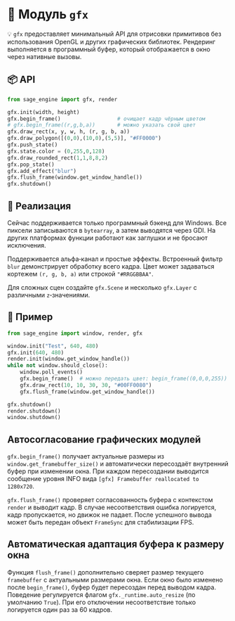 # 📘 Модуль `gfx`

💡 `gfx` предоставляет минимальный API для отрисовки примитивов без использования OpenGL и других графических библиотек. Рендеринг выполняется в программный буфер, который отображается в окно через нативные вызовы.

## 📦 API

```python
from sage_engine import gfx, render

gfx.init(width, height)
gfx.begin_frame()                  # очищает кадр чёрным цветом
# gfx.begin_frame((r,g,b,a))       # можно указать свой цвет
gfx.draw_rect(x, y, w, h, (r, g, b, a))
gfx.draw_polygon([(0,0),(10,0),(5,5)], "#FF0000")
gfx.push_state()
gfx.state.color = (0,255,0,128)
gfx.draw_rounded_rect(1,1,8,8,2)
gfx.pop_state()
gfx.add_effect("blur")
gfx.flush_frame(window.get_window_handle())
gfx.shutdown()
```

## 🔹 Реализация

Сейчас поддерживается только программный бэкенд для Windows. Все пиксели записываются в `bytearray`, а затем выводятся через GDI. На других платформах функции работают как заглушки и не бросают исключения.

Поддерживается альфа‑канал и простые эффекты. Встроенный фильтр `blur` демонстрирует обработку всего кадра. Цвет может задаваться кортежем `(r, g, b, a)` или строкой `"#RRGGBBAA"`.

Для сложных сцен создайте `gfx.Scene` и несколько `gfx.Layer` с различными `z`‑значениями.

## 🔹 Пример

```python
from sage_engine import window, render, gfx

window.init("Test", 640, 480)
gfx.init(640, 480)
render.init(window.get_window_handle())
while not window.should_close():
    window.poll_events()
    gfx.begin_frame()  # можно передать цвет: begin_frame((0,0,0,255))
    gfx.draw_rect(10, 10, 30, 30, "#00FF0080")
    gfx.flush_frame(window.get_window_handle())

gfx.shutdown()
render.shutdown()
window.shutdown()
```

## Автосогласование графических модулей

`gfx.begin_frame()` получает актуальные размеры из `window.get_framebuffer_size()`
и автоматически пересоздаёт внутренний буфер при изменении окна. При каждом
пересоздании выводится сообщение уровня INFO вида
`[gfx] Framebuffer reallocated to 1280x720`.

`gfx.flush_frame()` проверяет согласованность буфера с контекстом `render` и
выводит кадр. В случае несоответствия ошибка логируется, кадр пропускается, но
движок не падает. После успешного вывода может быть передан объект `FrameSync`
для стабилизации FPS.

## Автоматическая адаптация буфера к размеру окна

Функция `flush_frame()` дополнительно сверяет размер текущего `framebuffer` с
актуальными размерами окна. Если окно было изменено после `begin_frame()`, буфер
будет пересоздан перед выводом кадра. Поведение регулируется флагом
`gfx._runtime.auto_resize` (по умолчанию `True`). При его отключении несоответствие
только логируется один раз за 60 кадров.
